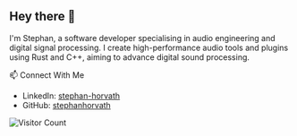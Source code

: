 ## Hey there 👋

I'm Stephan, a software developer specialising in audio engineering and digital signal processing. I create high-performance audio tools and plugins using Rust and C++, aiming to advance digital sound processing.

📫 Connect With Me
- LinkedIn: [stephan-horvath](https://linkedin.com/in/stephan-horvath)
- GitHub: [stephanhorvath](https://github.com/stephanhorvath)

![Visitor Count](https://profile-counter.glitch.me/stephanhorvath/count.svg)

<!--
**stephanhorvath/stephanhorvath** is a ✨ _special_ ✨ repository because its `README.md` (this file) appears on your GitHub profile.

Here are some ideas to get you started:

- 🔭 I’m currently working on ...
- 🌱 I’m currently learning ...
- 👯 I’m looking to collaborate on ...
- 🤔 I’m looking for help with ...
- 💬 Ask me about ...
- 📫 How to reach me: ...
- 😄 Pronouns: ...
- ⚡ Fun fact: ...
-->
